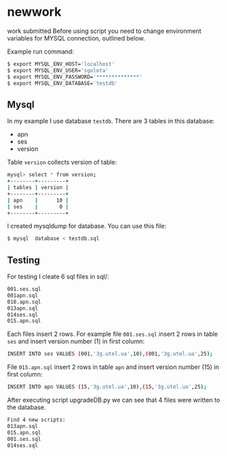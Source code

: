 # newwork
work submitted
Before using script you need to change environment variables for MYSQL connection, outlined below.
 
Example run command:
```sh
$ export MYSQL_ENV_HOST='localhost' 
$ export MYSQL_ENV_USER='sgolota'
$ export MYSQL_ENV_PASSWORD='**************'
$ export MYSQL_ENV_DATABASE='testdb'
```
## Mysql
In my example I use database `testdb`.
There are 3 tables in this database:
* apn
* ses
* version

Table `version` collects version of table:
```sh
mysql> select * from version; 
+--------+---------+
| tables | version |
+--------+---------+
| apn    |      10 |
| ses    |       0 |
+--------+---------+
```
I created mysqldump for database. You can use this file:
```sh
$ mysql  database < testdb.sql
```
## Testing
For testing I cleate 6 sql files in sql/:
```sh
001.ses.sql
001apn.sql
010.apn.sql
013apn.sql
014ses.sql
015.apn.sql
```
Each files insert 2 rows. For example file `001.ses.sql` insert 2 rows in table `ses` and insert version number (1) in first column:
```sh
INSERT INTO ses VALUES (001,'3g.utel.ua',10),(001,'3g.utel.ua',25);
```
File `015.apn.sql` insert 2 rows in table `apn`  and insert version number (15) in first column:
```sh
INSERT INTO apn VALUES (15,'3g.utel.ua',10),(15,'3g.utel.ua',25);
```

After executing  script upgradeDB.py we can see that 4 files were written to the database.
```sh
Find 4 new scripts:
013apn.sql
015.apn.sql
001.ses.sql
014ses.sql
 ```
 
